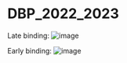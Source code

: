 # DBP_2022_2023

Late binding:
![image](https://user-images.githubusercontent.com/79094058/195548543-718d7d47-7fa1-4d73-ab46-7e2b03510338.png)

Early binding:
![image](https://user-images.githubusercontent.com/79094058/195548446-2eaa9dee-2bda-4a17-b60f-6656f35a8d86.png)
